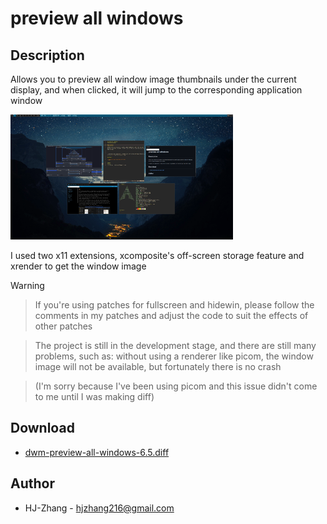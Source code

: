 preview all windows
===================

Description
-----------
Allows you to preview all window image thumbnails under the current display, and when clicked, it will jump to the corresponding application window

![preview all windows](./preview-all-windows.png)

I used two x11 extensions, xcomposite's off-screen storage feature and xrender to get the window image


> [!WARNING]

> If you're using patches for fullscreen and hidewin, please follow the comments in my patches and adjust the code to suit the effects of other patches

> The project is still in the development stage, and there are still many problems, such as: without using a renderer like picom, the window image will not be available, but fortunately there is no crash

> (I'm sorry because I've been using picom and this issue didn't come to me until I was making diff)

Download
--------
* [dwm-preview-all-windows-6.5.diff](./dwm-preview-all-windows-6.5.diff)

Author
------
* HJ-Zhang - <hjzhang216@gmail.com>
